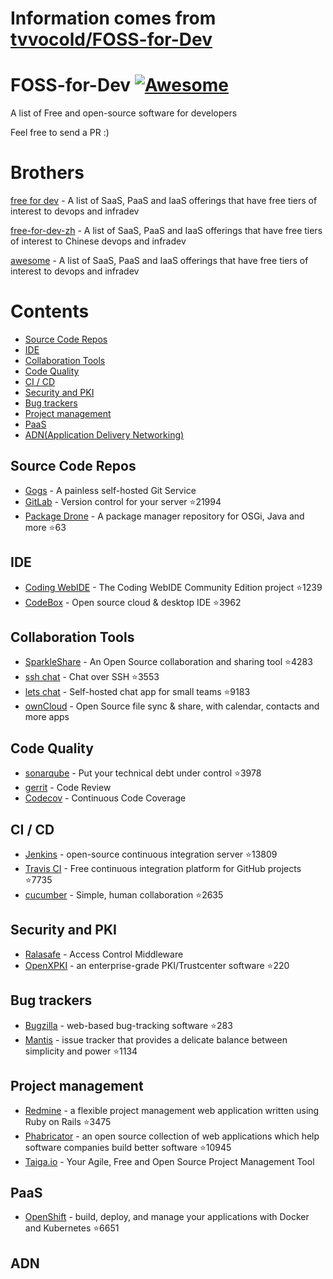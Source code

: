 # Information comes from [tvvocold/FOSS-for-Dev](https://github.com/tvvocold/FOSS-for-Dev)
# FOSS-for-Dev  [![Awesome](https://cdn.rawgit.com/sindresorhus/awesome/d7305f38d29fed78fa85652e3a63e154dd8e8829/media/badge.svg)](https://github.com/sindresorhus/awesome)
A list of Free and open-source software for developers

 
Feel free to send a PR :)
# Brothers
[free for dev](https://github.com/ripienaar/free-for-dev) - A list of SaaS, PaaS and IaaS offerings that have free tiers of interest to devops and infradev

[free-for-dev-zh](https://github.com/qinghuaiorg/free-for-dev-zh) - A list of SaaS, PaaS and IaaS offerings that have free tiers of interest to Chinese devops and infradev

[awesome](https://github.com/sindresorhus/awesome) - A list of SaaS, PaaS and IaaS offerings that have free tiers of interest to devops and infradev


# Contents
   * [Source Code Repos](#source-code-repos)
   * [IDE](#ide)
   * [Collaboration Tools](#collaboration-tools)
   * [Code Quality](#code-quality)
   * [CI / CD](#ci--cd)
   * [Security and PKI](#security-and-pki)
   * [Bug trackers](#bug-trackers)
   * [Project management](#project-management)
   * [PaaS](#paas)
   * [ADN(Application Delivery Networking)](#adn)


## Source Code Repos 

 * [Gogs](https://github.com/gogits/gogs)  - A painless self-hosted Git Service 
 * [GitLab](https://github.com/gitlabhq/gitlabhq) - Version control for your server :star:21994
 * [Package Drone](https://github.com/eclipse/packagedrone) - A package manager repository for OSGi, Java and more :star:63


## IDE 

 * [Coding WebIDE](https://github.com/Coding/WebIDE) - The Coding WebIDE Community Edition project :star:1239
 * [CodeBox](https://github.com/CodeboxIDE/codebox) - Open source cloud & desktop IDE :star:3962


## Collaboration Tools

 * [SparkleShare](https://github.com/hbons/SparkleShare) - An Open Source collaboration and sharing tool :star:4283
 * [ssh chat](https://github.com/shazow/ssh-chat) - Chat over SSH  :star:3553
 * [lets chat](https://github.com/sdelements/lets-chat) - Self-hosted chat app for small teams :star:9183
 * [ownCloud](https://owncloud.org) - Open Source file sync & share, with calendar, contacts and more apps

## Code Quality

 * [sonarqube](https://github.com/SonarSource/sonarqube) - Put your technical debt under control :star:3978
 * [gerrit](https://gerrit.googlesource.com/) - Code Review
 * [Codecov](https://codecov.io/) - Continuous Code Coverage


## CI / CD

 * [Jenkins](https://github.com/jenkinsci/jenkins) - open-source continuous integration server :star:13809
 * [Travis CI](https://github.com/travis-ci/travis-ci) - Free continuous integration platform for GitHub projects :star:7735
 * [cucumber](https://github.com/cucumber/cucumber) - Simple, human collaboration  :star:2635


## Security and PKI

 * [Ralasafe](http://sourceforge.net/projects/ralasafe/) - Access Control Middleware
 * [OpenXPKI](https://github.com/openxpki/openxpki) - an enterprise-grade PKI/Trustcenter software :star:220


## Bug trackers

* [Bugzilla](https://github.com/bugzilla/bugzilla) - web-based bug-tracking software :star:283
* [Mantis](https://github.com/mantisbt/mantisbt) - issue tracker that provides a delicate balance between simplicity and power :star:1134


## Project management
* [Redmine](https://github.com/redmine/redmine) - a flexible project management web application written using Ruby on Rails :star:3475
* [Phabricator](https://github.com/phacility/phabricator) - an open source collection of web applications which help software companies build better software :star:10945
* [Taiga.io](https://github.com/taigaio) - Your Agile, Free and Open Source Project Management Tool

## PaaS

 * [OpenShift](https://github.com/openshift/origin) - build, deploy, and manage your applications with Docker and Kubernetes :star:6651

## ADN 
  
 

